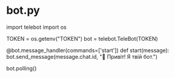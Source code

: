  # bot.py
 import telebot
import os

TOKEN = os.getenv("TOKEN")
bot = telebot.TeleBot(TOKEN)

@bot.message_handler(commands=['start'])
def start(message):
    bot.send_message(message.chat.id, "👋 Привіт! Я твій бот.")

bot.polling()

